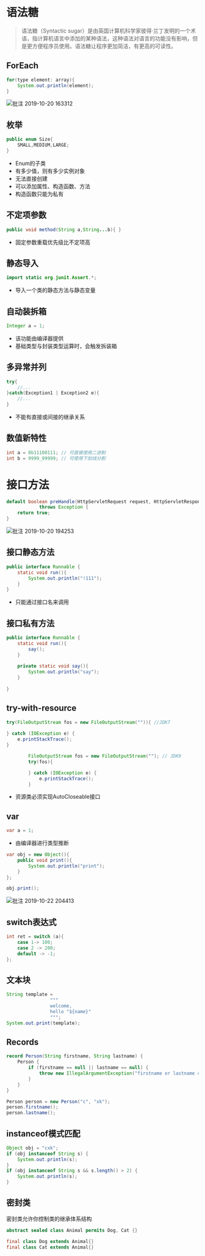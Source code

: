 # 语法糖

>语法糖（Syntactic sugar）是由英国计算机科学家彼得·兰丁发明的一个术语，指计算机语言中添加的某种语法，这种语法对语言的功能没有影响，但是更方便程序员使用。语法糖让程序更加简洁，有更高的可读性。

## ForEach

```java
for(type element: array){
    System.out.println(element);
}
```

![批注 2019-10-20 163312](/assets/批注%202019-10-20%20163312.png)

## 枚举

```java
public enum Size{
    SMALL,MEDIUM,LARGE;
}
```

- Enum的子类
- 有多少值，则有多少实例对象
- 无法直接创建
- 可以添加属性、构造函数、方法
- 构造函数只能为私有

## 不定项参数

```java
public void method(String a,String...b){ }
```

- 固定参数重载优先级比不定项高

## 静态导入

```java
import static org.junit.Assert.*;
```

- 导入一个类的静态方法与静态变量

## 自动装拆箱

```java
Integer a = 1;
```

- 该功能由编译器提供
- 基础类型与封装类型运算时，会触发拆装箱

## 多异常并列

```java
try{
    //...
}catch(Exception1 | Exception2 e){
    //...
}
```

- 不能有直接或间接的继承关系

## 数值新特性

```java
int a = 0b11100111; // 可直接使用二进制
int b = 9999_99999; // 可使用下划线分割
```

# 接口方法

```java
default boolean preHandle(HttpServletRequest request, HttpServletResponse response, Object handler)
			throws Exception {
    return true;
}
```

![批注 2019-10-20 194253](/assets/批注%202019-10-20%20194253.png)

## 接口静态方法

```java
public interface Runnable {
    static void run(){
        System.out.println("!111");
    }
}
```

- 只能通过接口名来调用

## 接口私有方法

```java
public interface Runnable {
    static void run(){
        say();
    }
    
    private static void say(){
        System.out.println("say");
    }
        
}
```

## try-with-resource

```java
try(FileOutputStream fos = new FileOutputStream("")){ //JDK7
            
} catch (IOException e) {
    e.printStackTrace();
}
```

```java
        FileOutputStream fos = new FileOutputStream(""); // JDK9
        try(fos){

        } catch (IOException e) {
            e.printStackTrace();
        }
```

- 资源类必须实现AutoCloseable接口

## var

```java
var a = 1;
```

- 由编译器进行类型推断

```java
var obj = new Object(){
    public void print(){
        System.out.println("print");
    }
};

obj.print();
```

![批注 2019-10-22 204413](/assets/批注%202019-10-22%20204413.png)


## switch表达式

```java
int ret = switch (a){
    case 1-> 100;
    case 2 -> 200;
    default -> -1;
};
```

## 文本块

```java
String template =
                """
                welcome,
                hello "${name}"
                """;
System.out.print(template);
```

## Records

```java
record Person(String firstname, String lastname) {
    Person {
        if (firstname == null || lastname == null) {
            throw new IllegalArgumentException("firstname or lastname cannot be null");
        }
    }
}

Person person = new Person("c", "xk");
person.firstname();
person.lastname();
```

## instanceof模式匹配

```java
Object obj = "cxk";
if (obj instanceof String s) {
    System.out.println(s);
}
if (obj instanceof String s && s.length() > 2) {
    System.out.println(s);
}
```

## 密封类

密封类允许你控制类的继承体系结构

```java
abstract sealed class Animal permits Dog, Cat {}

final class Dog extends Animal{}
final class Cat extends Animal{}
```
